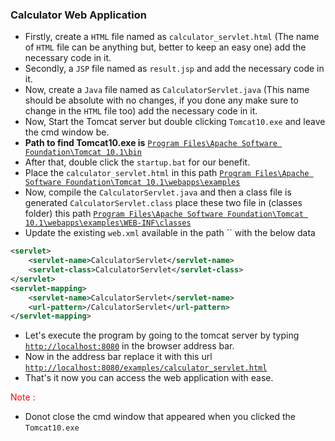 ### Calculator Web Application

- Firstly, create a `HTML` file named as `calculator_servlet.html` (The name of `HTML` file can be anything but, better to keep an easy one) add the necessary code in it.
- Secondly, a `JSP` file named as `result.jsp` and add the necessary code in it.
- Now, create a `Java` file named as `CalculatorServlet.java` (This name should be absolute with no changes, if you done any make sure to change in the `HTML` file too) add the necessary code in it.
- Now, Start the Tomcat server but double clicking `Tomcat10.exe` and leave the cmd window be.
- **Path to find Tomcat10.exe is** [`Program Files\Apache Software Foundation\Tomcat 10.1\bin`]()
- After that, double click the `startup.bat` for our benefit.
- Place the `calculator_servlet.html` in this path [`Program Files\Apache Software Foundation\Tomcat 10.1\webapps\examples`]()
- Now, compile the `CalculatorServlet.java` and then a class file is generated `CalculatorServlet.class` place these two file in (classes folder) this path [`Program Files\Apache Software Foundation\Tomcat 10.1\webapps\examples\WEB-INF\classes`]()
- Update the existing `web.xml` available in the path `` with the below data

```xml
<servlet>
    <servlet-name>CalculatorServlet</servlet-name>
    <servlet-class>CalculatorServlet</servlet-class>
</servlet>
<servlet-mapping>
    <servlet-name>CalculatorServlet</servlet-name>
    <url-pattern>/CalculatorServlet</url-pattern>
</servlet-mapping>
```

- Let's execute the program by going to the tomcat server by typing [`http://localhost:8080`]() in the browser address bar.
- Now in the address bar replace it with this url [`http://localhost:8080/examples/calculator_servlet.html`]()
- That's it now you can access the web application with ease.

<font color="red">Note : </font>

- Donot close the cmd window that appeared when you clicked the `Tomcat10.exe`
